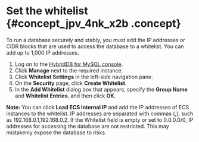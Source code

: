 # Set the whitelist {#concept_jpv_4nk_x2b .concept}

To run a database securely and stably, you must add the IP addresses or CIDR blocks that are used to access the database to a whitelist. You can add up to 1,000 IP addresses.

1.  Log on to the [HybridDB for MySQL console](https://petadata.console.aliyun.com/%22Console%22).
2.  Click **Manage** next to the required instance.
3.  Click **Whitelist Settings** in the left-side navigation pane.
4.  On the **Security** page, click **Create Whitelist**.
5.  In the **Add Whitelist** dialog box that appears, specify the **Group Name** and **Whitelist Entries**, and then click **OK**.

**Note:** You can click **Load ECS Internal IP** and add the IP addresses of ECS instances to the whitelist. IP addresses are separated with commas \(,\), such as 192.168.0.1,192.168.0.2. If the Whitelist field is empty or set to 0.0.0.0/0, IP addresses for accessing the database are not restricted. This may mistakenly expose the database to risks.

